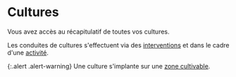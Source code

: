 # Cultures 

Vous avez accès au récapitulatif de toutes vos cultures.

Les conduites de cultures s'effectuent via des [interventions](/backend/interventions) et dans le cadre d'une [activité](/backend/activities).

{:.alert .alert-warning}
Une culture s'implante sur une [zone cultivable](/backend/cultivable_zones).


